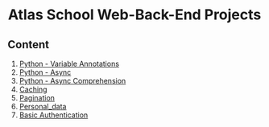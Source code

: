 <h1 align="center">Atlas School Web-Back-End Projects</h1>

## Content

1. <a href="https://github.com/carlalap/atlas-web_back_end/tree/master/python_variable_annotations"> Python - Variable Annotations</a>
2. <a href="https://github.com/carlalap/atlas-web_back_end/tree/master/python_async_function"> Python - Async</a>
3. <a href="https://github.com/carlalap/atlas-web_back_end/tree/master/python_async_function"> Python - Async Comprehension</a>
4. <a href="https://github.com/carlalap/atlas-web_back_end/tree/master/caching"> Caching </a>
5. <a href="https://github.com/carlalap/atlas-web_back_end/tree/master/pagination"> Pagination </a>
6. <a href="https://github.com/carlalap/atlas-web_back_end/tree/master/personal_data"> Personal_data</a>
7. <a href=""> Basic Authentication </a>
